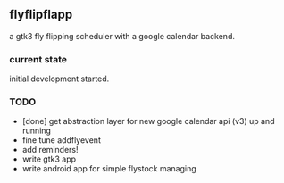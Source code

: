 
## flyflipflapp

a gtk3 fly flipping scheduler with a google calendar backend.

### current state

initial development started.

### TODO

* [done] get abstraction layer for new google calendar api (v3) up and running
* fine tune addflyevent
* add reminders!
* write gtk3 app
* write android app for simple flystock managing

